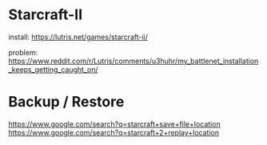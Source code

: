 # Starcraft-II
install: https://lutris.net/games/starcraft-ii/

problem: https://www.reddit.com/r/Lutris/comments/u3huhr/my_battlenet_installation_keeps_getting_caught_on/

# Backup / Restore
https://www.google.com/search?q=starcraft+save+file+location https://www.google.com/search?q=starcraft+2+replay+location
